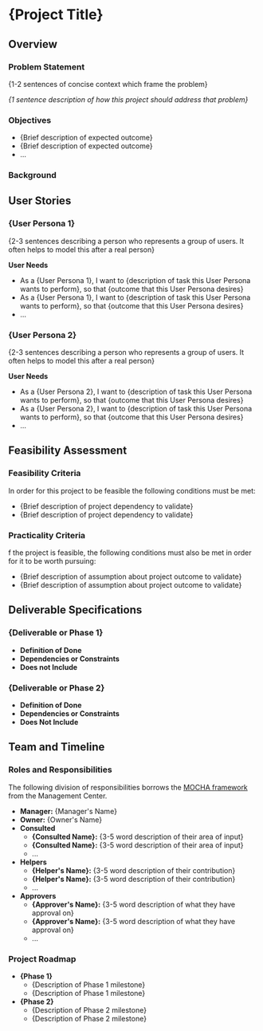 # {Project Title}

## Overview

### Problem Statement <!-- REQUIRED -->

{1-2 sentences of concise context which frame the problem}

_{1 sentence description of how this project should address that problem}_

### Objectives <!-- REQUIRED -->

- {Brief description of expected outcome}
- {Brief description of expected outcome}
- ...

### Background <!-- RECOMMENDED -->

## User Stories <!-- RECOMMENDED -->

### {User Persona 1}

{2-3 sentences describing a person who represents a group of users. It often helps to model this after a real person}

**User Needs**

- As a {User Persona 1}, I want to {description of task this User Persona wants to perform}, so that {outcome that this User Persona desires}
- As a {User Persona 1}, I want to {description of task this User Persona wants to perform}, so that {outcome that this User Persona desires}
- ...

### {User Persona 2}

{2-3 sentences describing a person who represents a group of users. It often helps to model this after a real person}

**User Needs**

- As a {User Persona 2}, I want to {description of task this User Persona wants to perform}, so that {outcome that this User Persona desires}
- As a {User Persona 2}, I want to {description of task this User Persona wants to perform}, so that {outcome that this User Persona desires}
- ...

## Feasibility Assessment <!-- REQUIRED -->

### Feasibility Criteria

In order for this project to be feasible the following conditions must be met:

- {Brief description of project dependency to validate}
- {Brief description of project dependency to validate}

### Practicality Criteria

f the project is feasible, the following conditions must also be met in order for it to be worth pursuing:

- {Brief description of assumption about project outcome to validate}
- {Brief description of assumption about project outcome to validate}

## Deliverable Specifications <!-- REQUIRED -->

### {Deliverable or Phase 1}

- **Definition of Done**
- **Dependencies or Constraints**
- **Does not Include**

### {Deliverable or Phase 2}

- **Definition of Done**
- **Dependencies or Constraints**
- **Does Not Include**

## Team and Timeline

### Roles and Responsibilities <!-- REQUIRED -->

The following division of responsibilities borrows the [MOCHA framework](https://www.managementcenter.org/resources/assigning-responsibilities/) from the Management Center.

- **Manager:** {Manager's Name} <!-- individual who helps owner address project blockers that arise. MUST be a single person. -->
- **Owner:** {Owner's Name} <!-- individual responsible for project's success or failure. MUST be a single person. -->
- **Consulted** <!-- individuals who provide input or feedback on the project -->
  - **{Consulted Name}:** {3-5 word description of their area of input}
  - **{Consulted Name}:** {3-5 word description of their area of input}
  - ...
- **Helpers** <!-- Individuals who complete portions of the project delegated by the owner -->
  - **{Helper's Name}:** {3-5 word description of their contribution}
  - **{Helper's Name}:** {3-5 word description of their contribution}
  - ...
- **Approvers** <!-- individuals with final say over components of the project -->
  - **{Approver's Name}:** {3-5 word description of what they have approval on}
  - **{Approver's Name}:** {3-5 word description of what they have approval on}
  - ...

### Project Roadmap <!-- RECOMMENDED -->

- **{Phase 1}**
  - {Description of Phase 1 milestone}
  - {Description of Phase 1 milestone}
- **{Phase 2}**
  - {Description of Phase 2 milestone}
  - {Description of Phase 2 milestone}
